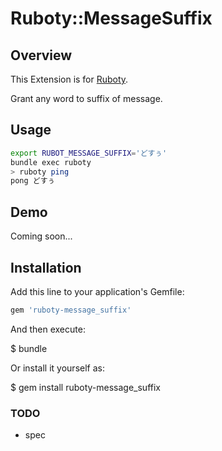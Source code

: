 Ruboty::MessageSuffix
==========

## Overview
This Extension is for [Ruboty](https://github.com/r7kamura/ruboty).

Grant any word to suffix of message.



## Usage

```bash
export RUBOT_MESSAGE_SUFFIX='どすぅ'
bundle exec ruboty
> ruboty ping
pong どすぅ

```

## Demo

Coming soon...



## Installation

Add this line to your application's Gemfile:

```ruby
gem 'ruboty-message_suffix'
```

And then execute:

$ bundle

Or install it yourself as:

$ gem install ruboty-message_suffix



### TODO
* spec
